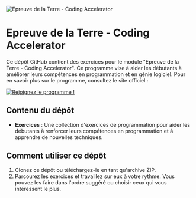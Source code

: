 ![Epreuve de la Terre - Coding Accelerator](https://joincodingnow.com/assets/logo_ca_black-e3e99cdfaa5c0148839b154dfc3a95f0ef9b12195cd11c052d0b903dbed1785c.png)

# Epreuve de la Terre - Coding Accelerator

Ce dépôt GitHub contient des exercices pour le module "Epreuve de la Terre - Coding Accelerator". Ce programme vise à aider les débutants à améliorer leurs compétences en programmation et en génie logiciel. Pour en savoir plus sur le programme, consultez le site officiel :

[![Rejoignez le programme !](https://img.shields.io/badge/Rejoignez%20le%20programme%20!-Coding%20Accelerator-blue?style=flat&logo=appropriate-logo)](https://joincodingnow.com/coding-accelerator)


## Contenu du dépôt

- **Exercices** : Une collection d'exercices de programmation pour aider les débutants à renforcer leurs compétences en programmation et à apprendre de nouvelles techniques.


## Comment utiliser ce dépôt

1. Clonez ce dépôt ou téléchargez-le en tant qu'archive ZIP.
2. Parcourez les exercices et travaillez sur eux à votre rythme. Vous pouvez les faire dans l'ordre suggéré ou choisir ceux qui vous intéressent le plus.
